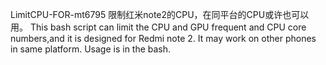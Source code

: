 LimitCPU-FOR-mt6795
限制红米note2的CPU，在同平台的CPU或许也可以用。
This bash script can limit the CPU and GPU  frequent and CPU core numbers,and it is designed for Redmi note 2.
It may work on other phones in same platform.
Usage is in the bash.
